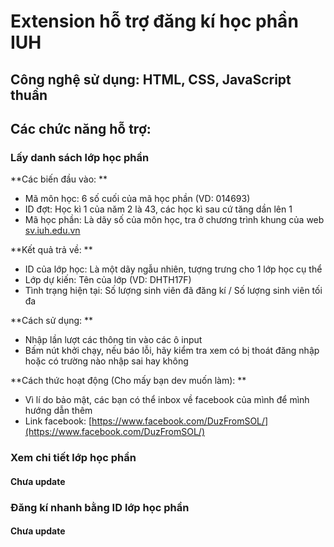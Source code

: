 # Extension hỗ trợ đăng kí học phần IUH

## Công nghệ sử dụng: HTML, CSS, JavaScript thuần

## Các chức năng hỗ trợ:

### Lấy danh sách lớp học phần

**Các biến đầu vào: **

- Mã môn học: 6 số cuối của mã học phần (VD: 014693)
- ID đợt: Học kì 1 của năm 2 là 43, các học kì sau cứ tăng dần lên 1
- Mã học phần: Là dãy số của môn học, tra ở chương trình khung của web [sv.iuh.edu.vn](sv.iuh.edu.vn)

**Kết quả trả về: **

- ID của lớp học: Là một dãy ngẫu nhiên, tượng trưng cho 1 lớp học cụ thể
- Lớp dự kiến: Tên của lớp (VD: DHTH17F)
- Tình trạng hiện tại: Số lượng sinh viên đã đăng kí / Số lượng sinh viên tối đa

**Cách sử dụng: **

- Nhập lần lượt các thông tin vào các ô input
- Bấm nút khởi chạy, nếu báo lỗi, hãy kiểm tra xem có bị thoát đăng nhập hoặc có trường nào nhập sai hay không

**Cách thức hoạt động (Cho mấy bạn dev muốn làm): **

- Vì lí do bảo mật, các bạn có thể inbox về facebook của mình để mình hướng dẫn thêm
- Link facebook: [https://www.facebook.com/DuzFromSOL/](https://www.facebook.com/DuzFromSOL/)

### Xem chi tiết lớp học phần

#### Chưa update

### Đăng kí nhanh bằng ID lớp học phần

#### Chưa update
